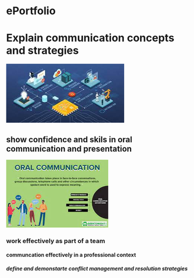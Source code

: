 # ePortfolio
<html>
  <head>
    <body>
    <h1>Explain communication concepts and strategies</h1>
    <img src="111.jfif"alt"the image">
    <h2>show confidence and skils in oral communication and presentation</h2>
    <img src="112.jfif"alt"the image">
    <h3>work effectively as part of a team</h3>
    <h4>communcation effectively in a professional context</h4>
    <h5>define and demonstarte conflict management and resolution strategies</h5>
      </body>
  </head>
      
    
